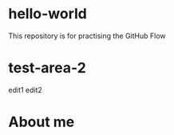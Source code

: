 # hello-world
This repository is for practising the GitHub Flow

# test-area-2
edit1
edit2

# About me

